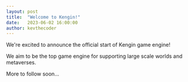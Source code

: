 ```yaml
---
layout: post
title:  "Welcome to Kengin!"
date:   2023-06-02 16:00:00
author: kevthecoder
---
```

We're excited to announce the official start of Kengin game engine!

We aim to be the top game engine for supporting large scale worlds and metaverses.

More to follow soon...
